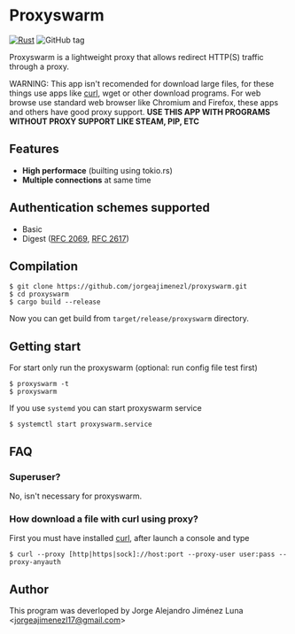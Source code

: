 # Proxyswarm
[![Rust](https://github.com/jorgeajimenezl/proxyswarm/actions/workflows/rust.yml/badge.svg)](https://github.com/jorgeajimenezl/proxyswarm/actions/workflows/rust.yml)
![GitHub tag](https://img.shields.io/github/v/tag/jorgeajimenezl/proxyswarm)

Proxyswarm is a lightweight proxy that allows redirect HTTP(S) traffic through a proxy.

WARNING: This app isn't recomended for download large files, for these things use apps like [curl](#how-download-a-file-with-curl-using-proxy), wget or other download programs. For web browse use standard web browser like Chromium and Firefox, these apps and others have good proxy support. **USE THIS APP WITH PROGRAMS WITHOUT PROXY SUPPORT LIKE STEAM, PIP, ETC**

## Features
- **High performace** (builting using tokio.rs)
- **Multiple connections** at same time

## Authentication schemes supported
- Basic
- Digest ([RFC 2069](https://tools.ietf.org/html/rfc2069), [RFC 2617](https://tools.ietf.org/html/rfc2617))

## Compilation
```shell
$ git clone https://github.com/jorgeajimenezl/proxyswarm.git
$ cd proxyswarm
$ cargo build --release
```

Now you can get build from `target/release/proxyswarm` directory.

## Getting start
For start only run the proxyswarm (optional: run config file test first)
```shell
$ proxyswarm -t
$ proxyswarm
```

If you use `systemd` you can start proxyswarm service
```shell
$ systemctl start proxyswarm.service
```

## FAQ
### Superuser?
No, isn't necessary for proxyswarm.

### How download a file with curl using proxy?
First you must have installed [curl](https://github.com/curl), after launch a console and type
```shell
$ curl --proxy [http|https|sock]://host:port --proxy-user user:pass --proxy-anyauth
```

## Author
This program was deverloped by Jorge Alejandro Jiménez Luna <<jorgeajimenezl17@gmail.com>>
